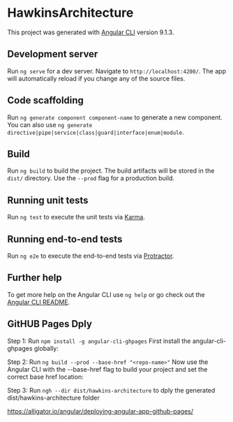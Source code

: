 # HawkinsArchitecture

This project was generated with [Angular CLI](https://github.com/angular/angular-cli) version 9.1.3.

## Development server

Run `ng serve` for a dev server. Navigate to `http://localhost:4200/`. The app will automatically reload if you change any of the source files.

## Code scaffolding

Run `ng generate component component-name` to generate a new component. You can also use `ng generate directive|pipe|service|class|guard|interface|enum|module`.

## Build

Run `ng build` to build the project. The build artifacts will be stored in the `dist/` directory. Use the `--prod` flag for a production build.

## Running unit tests

Run `ng test` to execute the unit tests via [Karma](https://karma-runner.github.io).

## Running end-to-end tests

Run `ng e2e` to execute the end-to-end tests via [Protractor](http://www.protractortest.org/).

## Further help

To get more help on the Angular CLI use `ng help` or go check out the [Angular CLI README](https://github.com/angular/angular-cli/blob/master/README.md).


## GitHUB Pages Dply
Step 1: Run `npm install -g angular-cli-ghpages` First install the angular-cli-ghpages globally:

Step 2: Run `ng build --prod --base-href "<repo-name>"` Now use the Angular CLI with the --base-href flag to build your project and set the correct base href location:

Step 3: Run `ngh --dir dist/hawkins-architecture` to dply the generated dist/hawkins-architecture folder

https://alligator.io/angular/deploying-angular-app-github-pages/
